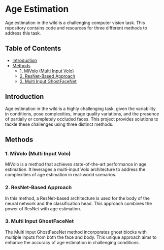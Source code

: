 
# Age Estimation


Age estimation in the wild is a challenging computer vision task. This repository contains code and resources for three different methods to address this task.

## Table of Contents

- [Introduction](#introduction)
- [Methods](#methods)
  - [1. MiVolo (Multi Input Volo)](#1-mivolo-multi-input-volo)
  - [2. ResNet-Based Approach](#2-resnet-based-approach)
  - [3. Multi Input GhostFaceNet](#3-multi-input-ghostfacenet)


## Introduction

Age estimation in the wild is a highly challenging task, given the variability in conditions, pose complexities, image quality variations, and the presence of partially or completely occluded faces. This project provides solutions to tackle these challenges using three distinct methods.

## Methods

### 1. MiVolo (Multi Input Volo)

MiVolo is a method that achieves state-of-the-art performance in age estimation. It leverages a multi-input Volo architecture to address the complexities of age estimation in real-world scenarios.

### 2. ResNet-Based Approach

In this method, a ResNet-based architecture is used for the body of the neural network and the classification head. This approach combines the power of ResNet with age estimation.

### 3. Multi Input GhostFaceNet

The Multi Input GhostFaceNet method incorporates ghost blocks with multiple inputs from both the face and body. This unique approach aims to enhance the accuracy of age estimation in challenging conditions.




